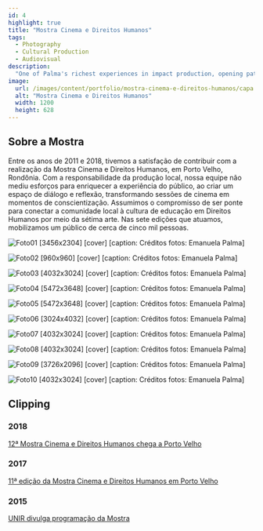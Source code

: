 ```yaml
---
id: 4
highlight: true
title: "Mostra Cinema e Direitos Humanos"
tags:
  - Photography
  - Cultural Production
  - Audiovisual
description:
  "One of Palma's richest experiences in impact production, opening paths to audience development and reflection on Human Rights through the Seventh Art."
image:
  url: /images/content/portfolio/mostra-cinema-e-direitos-humanos/capa.jpg
  alt: "Mostra Cinema e Direitos Humanos"
  width: 1200
  height: 628
---
```

<Titulo/>

<Tags />

<IconeCompartilhar />

<ImagemPrincipal />

## Sobre a Mostra

Entre os anos de 2011 e 2018, tivemos a satisfação de contribuir com a realização da Mostra Cinema e Direitos Humanos, em Porto Velho, Rondônia. Com a responsabilidade da produção local, nossa equipe não mediu esforços para enriquecer a experiência do público, ao criar um espaço de diálogo e reflexão, transformando sessões de cinema em momentos de conscientização. Assumimos o compromisso de ser ponte para conectar a comunidade local à cultura de educação em Direitos Humanos por meio da sétima arte. Nas sete edições que atuamos, mobilizamos um público de cerca de cinco mil pessoas.

<Galeria>

  ![Foto01 [3456x2304] [cover] [caption: Créditos fotos: Emanuela Palma]](/images/content/portfolio/mostra-cinema-e-direitos-humanos/foto-01.jpg)

  ![Foto02 [960x960] [cover] [caption: Créditos fotos: Emanuela Palma]](/images/content/portfolio/mostra-cinema-e-direitos-humanos/foto-02.jpg)

  ![Foto03 [4032x3024] [cover] [caption: Créditos fotos: Emanuela Palma]](/images/content/portfolio/mostra-cinema-e-direitos-humanos/foto-03.jpg)

  ![Foto04 [5472x3648] [cover] [caption: Créditos fotos: Emanuela Palma]](/images/content/portfolio/mostra-cinema-e-direitos-humanos/foto-04.jpg)

  ![Foto05 [5472x3648] [cover] [caption: Créditos fotos: Emanuela Palma]](/images/content/portfolio/mostra-cinema-e-direitos-humanos/foto-05.jpg)

  ![Foto06 [3024x4032] [cover] [caption: Créditos fotos: Emanuela Palma]](/images/content/portfolio/mostra-cinema-e-direitos-humanos/foto-06.jpg)

  ![Foto07 [4032x3024] [cover] [caption: Créditos fotos: Emanuela Palma]](/images/content/portfolio/mostra-cinema-e-direitos-humanos/foto-07.jpg)

  ![Foto08 [4032x3024] [cover] [caption: Créditos fotos: Emanuela Palma]](/images/content/portfolio/mostra-cinema-e-direitos-humanos/foto-08.jpg)

  ![Foto09 [3726x2096] [cover] [caption: Créditos fotos: Emanuela Palma]](/images/content/portfolio/mostra-cinema-e-direitos-humanos/foto-09.jpg)

  ![Foto10 [4032x3024] [cover] [caption: Créditos fotos: Emanuela Palma]](/images/content/portfolio/mostra-cinema-e-direitos-humanos/foto-10.jpg)

</Galeria>

## Clipping

### 2018

[12ª Mostra Cinema e Direitos Humanos chega a Porto Velho](https://g1.globo.com/ro/rondonia/noticia/2018/12/03/porto-velho-recebe-12a-edicao-da-mostra-de-cinema-e-direitos-humanos.ghtml)

### 2017

[11ª edição da Mostra Cinema e Direitos Humanos em Porto Velho](https://tudorondonia.com/noticias/porto-velho-sedia-a-11-edicao-da-mostra-de-cinema-e-direitos-humanos-de-16-a-20,1422.shtml)

### 2015

[UNIR divulga programação da Mostra](https://www.unir.br/noticia/exibir/3399)

<BotaoCompartilhar />

<Espaco altura="40px" />
